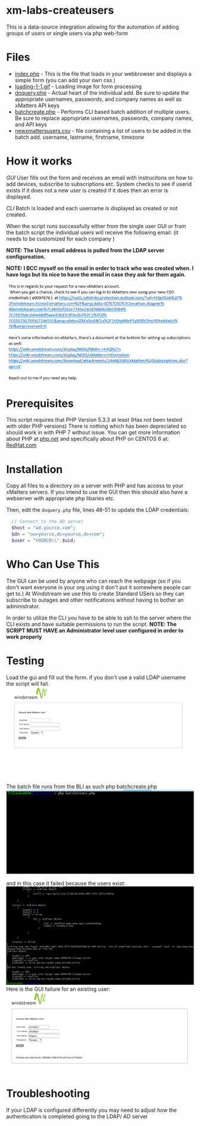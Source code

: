 # xm-labs-createusers

This is a data-source integration allowing for the automation of adding groups of users or single users via php web-form

# Files
* [index.php](index.php) - This is the file that loads in your webbrowser and displays a simple form (you can add your own css )
* [loading-1-1.gif](loading-1-1.gif) - Loading image for form processing
* [doquery.php](doquery.php) - Actual heart of the individual add. Be sure to update the appropriate usernames, passwords, and company names as well as xMatters API keys 
* [batchcreate.php](batchcreate.php) - Performs CLI based batch addition of multiple users. Be sure to replace appropriate usernames, passwords, company names, and API keys
* [newxmattersusers.csv](newxmattersusers.csv) - file containing a list of users to be added in the batch add. username, lastname, firstname, timezone

# How it works
*GUI*
User fills out the form and receives an email with instrucitons on how to add devices, subscribe to subscriptions etc. System checks to see if userid exists if it does not a new user is created if it does then an error is displayed.

*CLI*
Batch is loaded and each username is displayed as created or not created.

When the script runs successfully either from the single user GUI or from the batch script the individual users will receive the following email: (it needs to be customized for each company )

**NOTE: The Users email address is pulled from the LDAP server configureation.**

**NOTE: I BCC myself on the email in order to track who was created when. I have logs but its nice to have the email in case they ask for them again.**

![Successful Email](/media/createuser_xmatters_email_sent.png "Example of sent email")

# Prerequisites
This script requires that PHP Version 5.3.3 at least (Has not been tested with older PHP versions) There is nothing which has been depreciated so should work in with PHP 7 without issue.
You can get more information about PHP at [php.net](http://php.net/) and specifically about PHP on CENTOS 6 at: [RedHat.com](https://www.redhat.com/en/search/PHP) 

# Installation
Copy all files to a directory on a server with PHP and has access to your xMatters servers. If you intend to use the GUI then this should also have a webserver with appropriate php libaries etc.

Then, edit the `doquery.php` file, lines 48-51 to update the LDAP credentials:

```php
  // Connect to the AD server
  $host = "ad.yourco.com";
  $dn = "ou=yourco,dc=yourco,dc=com";
  $user = "YOURCO\\".$uid;

```


# Who Can Use This
The GUI can be used by anyone who can reach the webpage (so if you don't want everyone in your org using it don't put it somewhere people can get to.) At Windstream we use this to create Standard USers so they can subscribe to outages and other notifications without having to bother an administrator.

In order to utilize the CLI you have to be able to ssh to the server where the CLI exists and have suitable permissions to run the script.  **NOTE: The SCRIPT MUST HAVE an Administrator level user configured in order to work properly**  

# Testing
Load the gui and fill out the form. if you don't use a valid LDAP username the script will fail.
![Form Appearance](/media/create_xmatters_user.png "Basic Form")

The batch file runs from the BLI as such
php batchcreate.php
![Batch CLI Example](/media/batchcreate_xmatters_users_cli.png "CLI Example")

and in this case it failed because the users exist:
![Batch CLI Errors Example](/media/batchcreate_xMatters_users_errors.png "CLI Users Exist")
Here is the GUI failure for an existing user:
![Form With Error](/media/Create_xMatters_User_error.png "User Exists")

# Troubleshooting
If your LDAP is configured differently you may need to adjust how the authentication is completed going to the LDAP/ AD server

